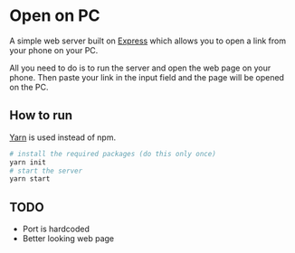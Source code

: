 # Open on PC

A simple web server built on [Express](https://expressjs.com/) which allows you to open a link from your phone on your PC.

All you need to do is to run the server and open the web page on your phone. Then paste your link in the input field and the page will be opened on the PC.

## How to run

[Yarn](https://yarnpkg.com) is used instead of npm.

``` sh
# install the required packages (do this only once)
yarn init
# start the server
yarn start
```

## TODO

+ Port is hardcoded
+ Better looking web page
